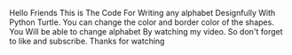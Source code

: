 Hello Friends This is The Code For Writing any alphabet Designfully With Python Turtle.
You can change the color and border color of the shapes.
You Will be able to change alphabet By watching my video.
So don't forget to like and subscribe.
Thanks for watching
